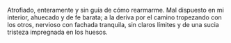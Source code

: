 

Atrofiado, enteramente y sin guía de cómo rearmarme. Mal dispuesto en mi interior, ahuecado y de fe barata; a la deriva por el camino tropezando con los otros, nervioso con fachada tranquila, sin claros límites y de una sucia tristeza impregnada en los huesos. 